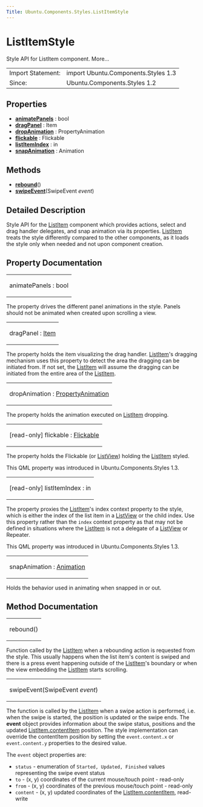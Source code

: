 ```yaml
---
Title: Ubuntu.Components.Styles.ListItemStyle
---
```

        
ListItemStyle
=============

<span class="subtitle"></span>
Style API for ListItem component. More...

|                   |                                     |
|-------------------|-------------------------------------|
| Import Statement: | import Ubuntu.Components.Styles 1.3 |
| Since:            | Ubuntu.Components.Styles 1.2        |

<span id="properties"></span>
Properties
----------

-   ****[animatePanels](#animatePanels-prop)**** : bool
-   ****[dragPanel](#dragPanel-prop)**** : Item
-   ****[dropAnimation](#dropAnimation-prop)**** : PropertyAnimation
-   ****[flickable](#flickable-prop)**** : Flickable
-   ****[listItemIndex](#listItemIndex-prop)**** : in
-   ****[snapAnimation](#snapAnimation-prop)**** : Animation

<span id="methods"></span>
Methods
-------

-   ****[rebound](#rebound-method)****()
-   ****[swipeEvent](#swipeEvent-method)****(SwipeEvent *event*)

<span id="details"></span>
Detailed Description
--------------------

Style API for the [ListItem](../Ubuntu.Components.ListItem.md) component which provides actions, select and drag handler delegates, and snap animation via its properties. [ListItem](../Ubuntu.Components.ListItem.md) treats the style differently compared to the other components, as it loads the style only when needed and not upon component creation.

Property Documentation
----------------------

<table>
<colgroup>
<col width="100%" />
</colgroup>
<tbody>
<tr class="odd">
<td><p><span id="animatePanels-prop"></span><span class="name">animatePanels</span> : <span class="type">bool</span></p></td>
</tr>
</tbody>
</table>

The property drives the different panel animations in the style. Panels should not be animated when created upon scrolling a view.

<table>
<colgroup>
<col width="100%" />
</colgroup>
<tbody>
<tr class="odd">
<td><p><span id="dragPanel-prop"></span><span class="name">dragPanel</span> : <span class="type"><a href="QtQuick.Item.md">Item</a></span></p></td>
</tr>
</tbody>
</table>

The property holds the item visualizing the drag handler. [ListItem](../Ubuntu.Components.ListItem.md)'s dragging mechanism uses this property to detect the area the dragging can be initiated from. If not set, the [ListItem](../Ubuntu.Components.ListItem.md) will assume the dragging can be initiated from the entire area of the [ListItem](../Ubuntu.Components.ListItem.md).

<table>
<colgroup>
<col width="100%" />
</colgroup>
<tbody>
<tr class="odd">
<td><p><span id="dropAnimation-prop"></span><span class="name">dropAnimation</span> : <span class="type"><a href="QtQuick.PropertyAnimation.md">PropertyAnimation</a></span></p></td>
</tr>
</tbody>
</table>

The property holds the animation executed on [ListItem](../Ubuntu.Components.ListItem.md) dropping.

<table>
<colgroup>
<col width="100%" />
</colgroup>
<tbody>
<tr class="odd">
<td><p><span id="flickable-prop"></span><span class="qmlreadonly">[read-only] </span><span class="name">flickable</span> : <span class="type"><a href="QtQuick.Flickable.md">Flickable</a></span></p></td>
</tr>
</tbody>
</table>

The property holds the Flickable (or [ListView](../QtQuick.ListView.md)) holding the [ListItem](../Ubuntu.Components.ListItem.md) styled.

This QML property was introduced in Ubuntu.Components.Styles 1.3.

<table>
<colgroup>
<col width="100%" />
</colgroup>
<tbody>
<tr class="odd">
<td><p><span id="listItemIndex-prop"></span><span class="qmlreadonly">[read-only] </span><span class="name">listItemIndex</span> : <span class="type">in</span></p></td>
</tr>
</tbody>
</table>

The property proxies the [ListItem](../Ubuntu.Components.ListItem.md)'s index context property to the style, which is either the index of the list item in a [ListView](../QtQuick.ListView.md) or the child index. Use this property rather than the `index` context property as that may not be defined in situations where the [ListItem](../Ubuntu.Components.ListItem.md) is not a delegate of a [ListView](../QtQuick.ListView.md) or Repeater.

This QML property was introduced in Ubuntu.Components.Styles 1.3.

<table>
<colgroup>
<col width="100%" />
</colgroup>
<tbody>
<tr class="odd">
<td><p><span id="snapAnimation-prop"></span><span class="name">snapAnimation</span> : <span class="type"><a href="QtQuick.Animation.md">Animation</a></span></p></td>
</tr>
</tbody>
</table>

Holds the behavior used in animating when snapped in or out.

Method Documentation
--------------------

<table>
<colgroup>
<col width="100%" />
</colgroup>
<tbody>
<tr class="odd">
<td><p><span id="rebound-method"></span><span class="name">rebound</span>()</p></td>
</tr>
</tbody>
</table>

Function called by the [ListItem](../Ubuntu.Components.ListItem.md) when a rebounding action is requested from the style. This usually happens when the list item's content is swiped and there is a press event happening outside of the [ListItem](../Ubuntu.Components.ListItem.md)'s boundary or when the view embedding the [ListItem](../Ubuntu.Components.ListItem.md) starts scrolling.

<table>
<colgroup>
<col width="100%" />
</colgroup>
<tbody>
<tr class="odd">
<td><p><span id="swipeEvent-method"></span><span class="name">swipeEvent</span>(<span class="type">SwipeEvent</span> <em>event</em>)</p></td>
</tr>
</tbody>
</table>

The function is called by the [ListItem](../Ubuntu.Components.ListItem.md) when a swipe action is performed, i.e. when the swipe is started, the position is updated or the swipe ends. The **event** object provides information about the swipe status, positions and the updated [ListItem.contentItem](../Ubuntu.Components.ListItem.md#contentItem-prop) position. The style implementation can override the contentItem position by setting the `event.content.x` or `event.content.y` properties to the desired value.

The `event` object properties are:

-   `status` - enumeration of `Started, Updated, Finished` values representing the swipe event status
-   `to` - (x, y) coordinates of the current mouse/touch point - read-only
-   `from` - (x, y) coordinates of the previous mouse/touch point - read-only
-   `content` - (x, y) updated coordinates of the [ListItem.contentItem](../Ubuntu.Components.ListItem.md#contentItem-prop), read-write

